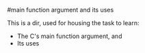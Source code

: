 #main function argument and its uses

This is a dir, used for housing the task to learn:
* The C's main function argument, and
* Its uses
